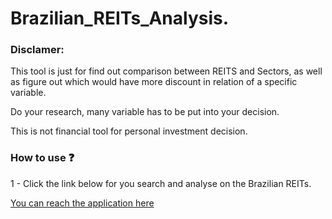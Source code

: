 # Brazilian_REITs_Analysis.

### Disclamer:

This tool is just for find out comparison between REITS and Sectors, as well as figure out which would have more discount in relation of a specific variable.

Do your research, many variable has to be put into your decision.

This is not financial tool for personal investment decision.

### How to use ❓

1 - Click the link below for you search and analyse on the Brazilian REITs.

[You can reach the application here](https://williamanalytics-brazilian-reits-anal--dashboard-7rc5ll.streamlitapp.com/)


